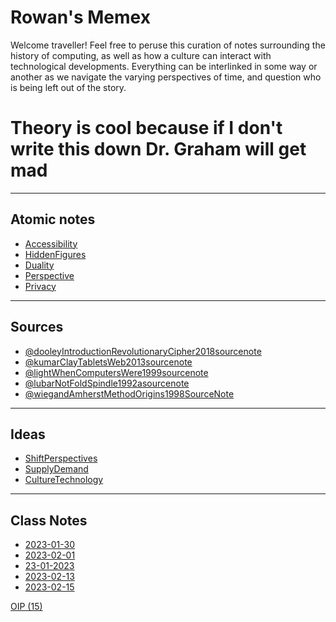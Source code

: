 
# Rowan's Memex

Welcome traveller! Feel free to peruse this curation of notes surrounding the history of computing, as well as how a culture can interact with technological developments. Everything can be interlinked in some way or another as we navigate the varying perspectives of time, and question who is being left out of the story. 

# Theory is cool because if I don't write this down Dr. Graham will get mad

---

## Atomic notes

- [Accessibility](Accessibility.md)
- [HiddenFigures](HiddenFigures.md)
- [Duality](Duality.md)
- [Perspective](Perspective.md)
- [Privacy](Privacy.md)

---

## Sources 

- [@dooleyIntroductionRevolutionaryCipher2018sourcenote](@dooleyIntroductionRevolutionaryCipher2018sourcenote.md)
- [@kumarClayTabletsWeb2013sourcenote](@kumarClayTabletsWeb2013sourcenote.md)
- [@lightWhenComputersWere1999sourcenote](@lightWhenComputersWere1999sourcenote.md)
- [@lubarNotFoldSpindle1992asourcenote](@lubarNotFoldSpindle1992asourcenote.md)
- [@wiegandAmherstMethodOrigins1998SourceNote](@wiegandAmherstMethodOrigins1998SourceNote.md)

---
## Ideas

- [ShiftPerspectives](ShiftPerspectives.md)
- [SupplyDemand](SupplyDemand.md)
- [CultureTechnology](CultureTechnology.md)

--- 
## Class Notes
- [2023-01-30](2023-01-30.md)
- [2023-02-01](2023-02-01.md)
- [23-01-2023](23-01-2023.md)
- [2023-02-13](2023-02-13.md)
- [2023-02-15](2023-02-15.md)


[OIP (15)](OIP%20(15).jpg)



